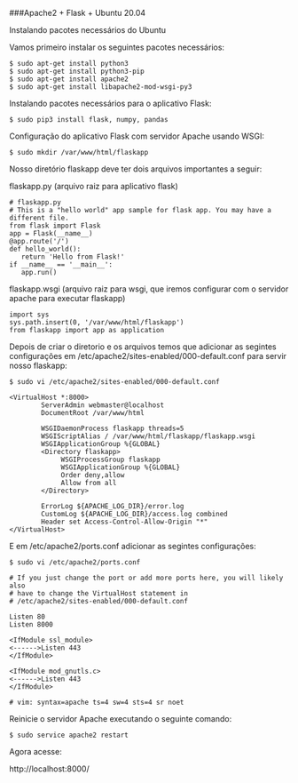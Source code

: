 ###Apache2 + Flask + Ubuntu 20.04

Instalando pacotes necessários do Ubuntu

Vamos primeiro instalar os seguintes pacotes necessários:

```
$ sudo apt-get install python3
$ sudo apt-get install python3-pip
$ sudo apt-get install apache2
$ sudo apt-get install libapache2-mod-wsgi-py3
```

Instalando pacotes necessários para o aplicativo Flask:

`$ sudo pip3 install flask, numpy, pandas`

Configuração do aplicativo Flask com servidor Apache usando WSGI:

`$ sudo mkdir /var/www/html/flaskapp`

Nosso diretório flaskapp deve ter dois arquivos importantes a seguir:

flaskapp.py (arquivo raiz para aplicativo flask)

```
# flaskapp.py
# This is a "hello world" app sample for flask app. You may have a different file.
from flask import Flask
app = Flask(__name__)
@app.route('/') 
def hello_world():
   return 'Hello from Flask!' 
if __name__ == '__main__':
   app.run()
```

flaskapp.wsgi (arquivo raiz para wsgi, que iremos configurar com o servidor apache para executar flaskapp)
```
import sys 
sys.path.insert(0, '/var/www/html/flaskapp')
from flaskapp import app as application
```

Depois de criar o diretorio e os arquivos temos que adicionar as segintes configurações em /etc/apache2/sites-enabled/000-default.conf para servir nosso flaskapp:

`$ sudo vi /etc/apache2/sites-enabled/000-default.conf`

```
<VirtualHost *:8000>
        ServerAdmin webmaster@localhost
        DocumentRoot /var/www/html
        
		WSGIDaemonProcess flaskapp threads=5
        WSGIScriptAlias / /var/www/html/flaskapp/flaskapp.wsgi
        WSGIApplicationGroup %{GLOBAL}
        <Directory flaskapp>
             WSGIProcessGroup flaskapp
             WSGIApplicationGroup %{GLOBAL}
             Order deny,allow
             Allow from all 
        </Directory>		
		
        ErrorLog ${APACHE_LOG_DIR}/error.log
        CustomLog ${APACHE_LOG_DIR}/access.log combined
        Header set Access-Control-Allow-Origin "*"
</VirtualHost>
```
E em /etc/apache2/ports.conf adicionar as segintes configurações:

`$ sudo vi /etc/apache2/ports.conf`

```
# If you just change the port or add more ports here, you will likely also
# have to change the VirtualHost statement in
# /etc/apache2/sites-enabled/000-default.conf

Listen 80
Listen 8000

<IfModule ssl_module>
<------>Listen 443
</IfModule>

<IfModule mod_gnutls.c>
<------>Listen 443
</IfModule>

# vim: syntax=apache ts=4 sw=4 sts=4 sr noet
```

Reinicie o servidor Apache executando o seguinte comando:

`$ sudo service apache2 restart`

Agora acesse:

http://localhost:8000/
